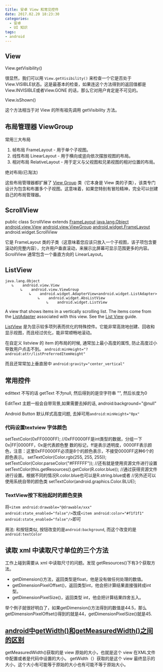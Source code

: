 ```yaml
---
title: 安卓 View 和常见控件
date: 2017.02.20 18:23:30
categories:
  - 安卓
  - UI 知识
tags:
- android
---
```


## View

View.getVisibility()

很显然，我们可以用 `View.getVisibility()` 来检查一个它是否处于View.VISIBLE状态。这是最基本的检查，如果连这个方法得到的返回值都是View.INVISIBLE或者View.GONE 的话，那么它对用户肯定是不可见的。

View.isShown()

这个方法相当于对 View 的所有祖先调用 getVisibility 方法。

## 布局管理器 ViewGroup

常用三大布局

1. 帧布局 FrameLayout - 用于单个子视图。
2. 线性布局 LinearLayout - 用于横向或竖向依次摆放视图的布局。
3. 相对布局 RelativeLayout - 用于定义与父视图和兄弟视图的相对位置的布局。

绝对布局(已淘汰)

这些布局管理器都扩展了 [View Group](http://developer.android.youdaxue.com/reference/android/view/ViewGroup.html?utm_source=udacity&utm_medium=mooc&utm_term=android&utm_content=l1_viewgroup&utm_campaign=training) 类（它本身是 View 类的子类），该类专门设计为包含和布置多个子视图。这意味着，如果您特别有冒险精神，完全可以创建自己的布局管理器。

## ScrollView

public class ScrollView
extends [FrameLayout](http://developer.android.youdaxue.com/reference/android/widget/FrameLayout.html)
[java.lang.Object](http://developer.android.youdaxue.com/reference/java/lang/Object.html)
[android.view.View](http://developer.android.youdaxue.com/reference/android/view/View.html)
[android.view.ViewGroup](http://developer.android.youdaxue.com/reference/android/view/ViewGroup.html)
[android.widget.FrameLayout](http://developer.android.youdaxue.com/reference/android/widget/FrameLayout.html)
android.widget.ScrollView

它是 FrameLayout 类的子类（这意味着您应该只放入一个子视图，该子项包含要滚动的完整内容），允许用户垂直滚动，来展示比屏幕可显示范围更多的内容。ScrollView 通常包含一个垂直方向的 LinearLayout。

## ListView

```text
java.lang.Object
   ↳	android.view.View
 	   ↳	android.view.ViewGroup
 	 	   ↳	android.widget.AdapterView<android.widget.ListAdapter>
 	 	 	   ↳	android.widget.AbsListView
 	 	 	 	   ↳	android.widget.ListView
```

A view that shows items in a vertically scrolling list. The items come from the [ListAdapter](http://developer.android.youdaxue.com/reference/android/widget/ListAdapter.html) associated with this view.
See the [List View](http://developer.android.youdaxue.com/guide/topics/ui/layout/listview.html) guide.

[ListView](http://developer.android.youdaxue.com/guide/topics/ui/layout/listview.html?utm_source=udacity&utm_medium=mooc&utm_term=android&utm_content=l1_listview&utm_campaign=training) 是为显示较多项列表而优化的特殊控件。它能非常高效地创建、回收和显示视图，而且经过优化，能非常顺畅地滚动。

在自定义 listview 的 item 的布局的时候, 通常加上最小高度的属性, 防止高度过小导致用户点击不到。 `android:minHeight="?android:attr/listPreferredItemHeight"`

而且还常常加上垂直居中  `android:gravity="center_vertical"`

## 常用控件

edittext 不写的话 getText 不为null, 然后得到的是空字符串 "", 然后长度为0

EditText 主题一般会自带背景,如果需要去掉的话, android:background="@null"

Android Button 默认样式高度问题, 去掉可用`android:minHeight="0px"`

### 代码设置textview 字体颜色

setTextColor(0xFF0000FF);
//0xFF0000FF是int类型的数据，分组一下0x|FF|0000FF，0x是代表颜色整 数的标记，ff是表示透明度，0000FF表示颜色，注意：这里0xFF0000FF必须是8个的颜色表示，不接受0000FF这种6个的颜色表示。
setTextColor(Color.rgb(255, 255, 255));
setTextColor(Color.parseColor("#FFFFFF"));
//还有就是使用资源文件进行设置
setTextColor(this.getResources().getColor(R.color.blue));
//通过获得资源文件进行设置。根据不同的情况R.color.blue也可以是R.string.blue或者
//另外还可以使用系统自带的颜色类
setTextColor(android.graphics.Color.BLUE);

### TextView按下和抬起时的颜色变换

将`<item android:drawable="@drawable/xxx" android:state_enabled="false"/>`改成`<item android:color="#f1f1f1" android:state_enabled="false"/>`即可

用法: 和按钮类似, 按钮改变的是`android:background`, 而这个改变的是`android:textColor`

## 读取 xml 中读取尺寸单位的三个方法

工作上碰到需要从 xml 中读取尺寸的问题。发现 getResources()下有3个获取方法。

* getDimension()方法，返回类型是float，他是没有做任何处理的数值。
* getDimensionPixelOffset()，返回类型int，他会把计算结果直接强转成int型。
* getDimensionPixelSize()，返回类型 int，他会把计算结果四舍五入。

举个例子就很好明白了，如果getDimension()方法得到的数值是44.5，那么getDimensionPixelOffset()得到的就是44，getDimensionPixelSize()就是45.

## [android中getWidth()和getMeasuredWidth()之间的区别](https://www.cnblogs.com/summerpxy/p/4983600.html)

getMeasuredWidth()获取的是 view 原始的大小，也就是这个 view 在XML文件中配置或者是代码中设置的大小。
getWidth（）获取的是这个 view 最终显示的大小，这个大小有可能等于原始的大小也有可能不等于原始大小。
